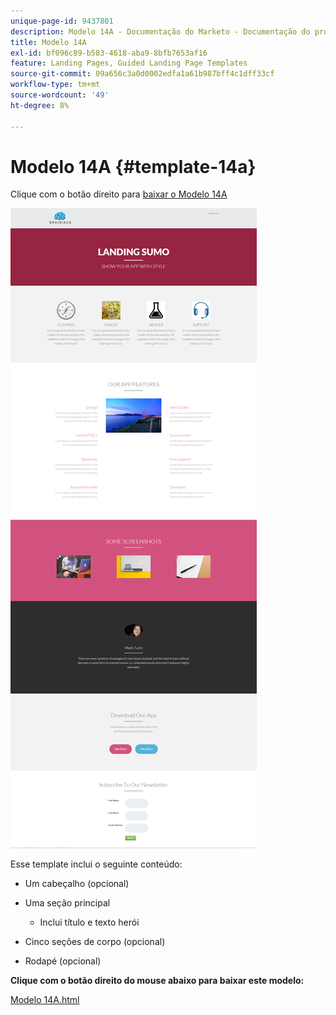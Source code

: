 ```yaml
---
unique-page-id: 9437801
description: Modelo 14A - Documentação do Marketo - Documentação do produto
title: Modelo 14A
exl-id: bf096c89-b583-4618-aba9-8bfb7653af16
feature: Landing Pages, Guided Landing Page Templates
source-git-commit: 09a656c3a0d0002edfa1a61b987bff4c1dff33cf
workflow-type: tm+mt
source-wordcount: '49'
ht-degree: 8%

---
```


# Modelo 14A {#template-14a}

Clique com o botão direito para [baixar o Modelo 14A](https://experienceleague.adobe.com/landing/marketo/lp-templates/template-14a.html?lang=pt-BR)

![](assets/image2015-8-11-15-3a9-3a52.png)

Esse template inclui o seguinte conteúdo:

* Um cabeçalho (opcional)
* Uma seção principal

   * Inclui título e texto herói

* Cinco seções de corpo (opcional)
* Rodapé (opcional)

**Clique com o botão direito do mouse abaixo para baixar este modelo:**

[Modelo 14A.html](https://experienceleague.adobe.com/landing/marketo/lp-templates/template-14a.html?lang=pt-BR)
